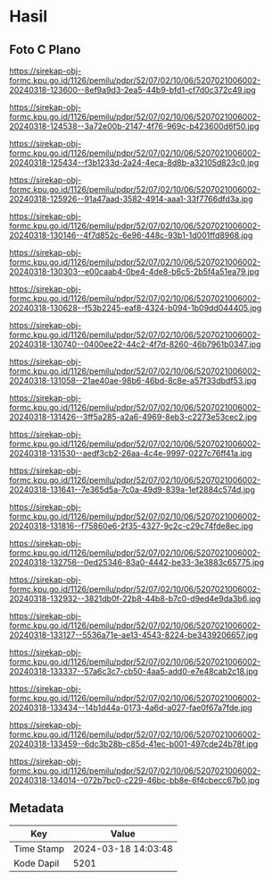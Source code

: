 # Hasil

## Foto C Plano

https://sirekap-obj-formc.kpu.go.id/1126/pemilu/pdpr/52/07/02/10/06/5207021006002-20240318-123600--8ef9a9d3-2ea5-44b9-bfd1-cf7d0c372c49.jpg

https://sirekap-obj-formc.kpu.go.id/1126/pemilu/pdpr/52/07/02/10/06/5207021006002-20240318-124538--3a72e00b-2147-4f76-969c-b423600d6f50.jpg

https://sirekap-obj-formc.kpu.go.id/1126/pemilu/pdpr/52/07/02/10/06/5207021006002-20240318-125434--f3b1233d-2a24-4eca-8d8b-a32105d823c0.jpg

https://sirekap-obj-formc.kpu.go.id/1126/pemilu/pdpr/52/07/02/10/06/5207021006002-20240318-125926--91a47aad-3582-4914-aaa1-33f7766dfd3a.jpg

https://sirekap-obj-formc.kpu.go.id/1126/pemilu/pdpr/52/07/02/10/06/5207021006002-20240318-130146--4f7d852c-6e96-448c-93b1-1d001ffd8968.jpg

https://sirekap-obj-formc.kpu.go.id/1126/pemilu/pdpr/52/07/02/10/06/5207021006002-20240318-130303--e00caab4-0be4-4de8-b6c5-2b5f4a51ea79.jpg

https://sirekap-obj-formc.kpu.go.id/1126/pemilu/pdpr/52/07/02/10/06/5207021006002-20240318-130628--f53b2245-eaf8-4324-b094-1b09dd044405.jpg

https://sirekap-obj-formc.kpu.go.id/1126/pemilu/pdpr/52/07/02/10/06/5207021006002-20240318-130740--0400ee22-44c2-4f7d-8260-46b7961b0347.jpg

https://sirekap-obj-formc.kpu.go.id/1126/pemilu/pdpr/52/07/02/10/06/5207021006002-20240318-131058--21ae40ae-98b6-46bd-8c8e-a57f33dbdf53.jpg

https://sirekap-obj-formc.kpu.go.id/1126/pemilu/pdpr/52/07/02/10/06/5207021006002-20240318-131426--3ff5a285-a2a6-4969-8eb3-c2273e53cec2.jpg

https://sirekap-obj-formc.kpu.go.id/1126/pemilu/pdpr/52/07/02/10/06/5207021006002-20240318-131530--aedf3cb2-26aa-4c4e-9997-0227c76ff41a.jpg

https://sirekap-obj-formc.kpu.go.id/1126/pemilu/pdpr/52/07/02/10/06/5207021006002-20240318-131641--7e365d5a-7c0a-49d9-839a-1ef2884c574d.jpg

https://sirekap-obj-formc.kpu.go.id/1126/pemilu/pdpr/52/07/02/10/06/5207021006002-20240318-131816--f75860e6-2f35-4327-9c2c-c29c74fde8ec.jpg

https://sirekap-obj-formc.kpu.go.id/1126/pemilu/pdpr/52/07/02/10/06/5207021006002-20240318-132756--0ed25346-83a0-4442-be33-3e3883c65775.jpg

https://sirekap-obj-formc.kpu.go.id/1126/pemilu/pdpr/52/07/02/10/06/5207021006002-20240318-132932--3821db0f-22b8-44b8-b7c0-d9ed4e9da3b6.jpg

https://sirekap-obj-formc.kpu.go.id/1126/pemilu/pdpr/52/07/02/10/06/5207021006002-20240318-133127--5536a71e-ae13-4543-8224-be3439206657.jpg

https://sirekap-obj-formc.kpu.go.id/1126/pemilu/pdpr/52/07/02/10/06/5207021006002-20240318-133337--57a6c3c7-cb50-4aa5-add0-e7e48cab2c18.jpg

https://sirekap-obj-formc.kpu.go.id/1126/pemilu/pdpr/52/07/02/10/06/5207021006002-20240318-133434--14b1d44a-0173-4a6d-a027-fae0f67a7fde.jpg

https://sirekap-obj-formc.kpu.go.id/1126/pemilu/pdpr/52/07/02/10/06/5207021006002-20240318-133459--6dc3b28b-c85d-41ec-b001-497cde24b78f.jpg

https://sirekap-obj-formc.kpu.go.id/1126/pemilu/pdpr/52/07/02/10/06/5207021006002-20240318-134014--072b7bc0-c229-46bc-bb8e-6f4cbecc67b0.jpg


## Metadata

| Key        | Value               |
| ---------- | ------------------- |
| Time Stamp | 2024-03-18 14:03:48 |
| Kode Dapil | 5201                |




